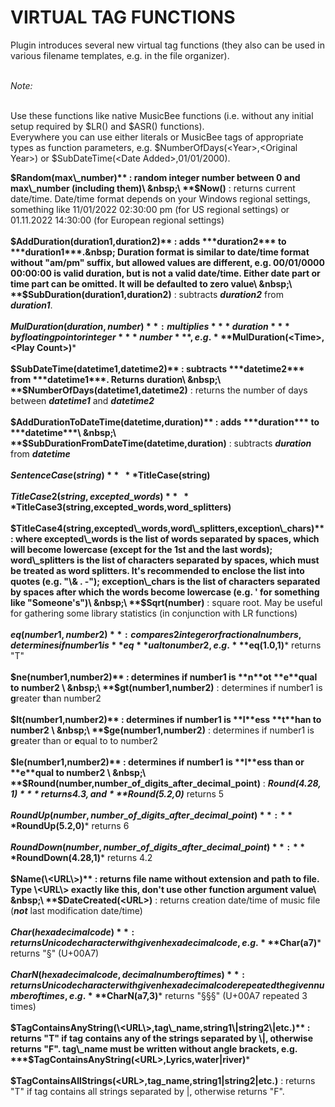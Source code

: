 # VIRTUAL TAG FUNCTIONS

Plugin introduces several new virtual tag functions (they also can be used in various filename templates, e.g. in the file organizer).\
&nbsp;

*Note:*

\
Use these functions like native MusicBee functions (i.e. without any initial setup required by $LR() and $ASR() functions). \
Everywhere you can use either literals or MusicBee tags of appropriate types as function parameters, e.g. $NumberOfDays(\<Year\>,\<Original Year\>) or $SubDateTime(\<Date Added\>,01/01/2000).

**$Random(max\_number)** : random integer number between 0 and max\_number (including them)\
&nbsp;\
**$Now()** : returns current date/time. Date/time format depends on your Windows regional settings, something like 11/01/2022 02:30:00 pm (for US regional settings) or 01.11.2022 14:30:00 (for European regional settings)\
&nbsp;\
**$AddDuration(duration1,duration2)** : adds ***duration2*** to ***duration1***.&nbsp; Duration format is similar to date/time format without "am/pm" suffix, but allowed values are different, e.g. 00/01/0000 00:00:00 is valid duration, but is not a valid date/time. Either date part or time part can be omitted. It will be defaulted to zero value\
&nbsp;\
**$SubDuration(duration1,duration2)** : subtracts ***duration2*** from ***duration1***.\
&nbsp;\
**$MulDuration(duration,number)** : multiplies ***duration*** by floating point or integer ***number***, e.g. ***$MulDuration(\<Time\>,\<Play Count\>)*** \
&nbsp;\
**$SubDateTime(datetime1,datetime2)** : subtracts ***datetime2*** from ***datetime1***. Returns duration\
&nbsp;\
**$NumberOfDays(datetime1,datetime2)** : returns the number of days between ***datetime1*** and ***datetime2*** \
&nbsp;\
**$AddDurationToDateTime(datetime,duration)** : adds ***duration*** to ***datetime***\
&nbsp;\
**$SubDurationFromDateTime(datetime,duration)** : subtracts ***duration*** from ***datetime***\
&nbsp;\
**$SentenceCase(string)**\
\
**$TitleCase(string)**\
\
**$TitleCase2(string,excepted\_words)**\
\
**$TitleCase3(string,excepted\_words,word\_splitters)**\
\
**$TitleCase4(string,excepted\_words,word\_splitters,exception\_chars)** : where excepted\_words is the list of words separated by spaces, which will become lowercase (except for the 1st and the last words); word\_splitters is the list of characters separated by spaces, which must be treated as word splitters. It's recommended to enclose the list into quotes (e.g. "\& . -"); exception\_chars is the list of characters separated by spaces after which the words become lowercase (e.g. ' for something like "Someone's")\
&nbsp;\
**$Sqrt(number)** : square root. May be useful for gathering some library statistics (in conjunction with LR functions) \
&nbsp;\
**$eq(number1,number2)** : compares 2 integer or fractional numbers, determines if number1 is **eq**ual to number2, e.g. ***$eq(1.0,1)*** returns "T" \
&nbsp;\
**$ne(number1,number2)** : determines if number1 is **n**ot **e**qual to number2 \
&nbsp;\
**$gt(number1,number2)** : determines if number1 is **g**reater **t**han number2 \
&nbsp;\
**$lt(number1,number2)** : determines if number1 is **l**ess **t**han to number2 \
&nbsp;\
**$ge(number1,number2)** : determines if number1 is **g**reater than or **e**qual to to number2 \
&nbsp;\
**$le(number1,number2)** : determines if number1 is **l**ess than or **e**qual to number2 \
&nbsp;\
**$Round(number,number\_of\_digits\_after\_decimal\_point)** : ***$Round(4.28,1)*** returns 4.3, and ***$Round(5.2,0)*** returns 5 \
&nbsp;\
**$RoundUp(number,number\_of\_digits\_after\_decimal\_point)** : ***$RoundUp(5.2,0)*** returns 6 \
&nbsp;\
**$RoundDown(number,number\_of\_digits\_after\_decimal\_point)** : ***$RoundDown(4.28,1)*** returns 4.2 \
&nbsp;\
**$Name(\<URL\>)** : returns file name without extension and path to file. Type \<URL\> exactly like this, don't use other function argument value\
&nbsp;\
**$DateCreated(\<URL\>)** : returns creation date/time of music file (***not*** last modification date/time) \
&nbsp;\
**$Char(hexadecimal code)** : returns Unicode character with given hexadecimal code, e.g. ***$Char(a7)*** returns "§" (U+00A7) \
&nbsp;\
**$CharN(hexadecimal code,decimal number of times)** : returns Unicode character with given hexadecimal code repeated the given number of times, e.g. ***$CharN(a7,3)*** returns "§§§" (U+00A7 repeated 3 times) \
&nbsp;\
**$TagContainsAnyString(\<URL\>,tag\_name,string1\|string2\|etc.)** : returns "T" if tag contains any of the strings separated by \|, otherwise returns "F". tag\_name must be written without angle brackets, e.g. ***$TagContainsAnyString(\<URL\>,Lyrics,water\|river)*** \
&nbsp;\
**$TagContainsAllStrings(\<URL\>,tag\_name,string1\|string2\|etc.)** : returns "T" if tag contains all strings separated by \|, otherwise returns "F".
